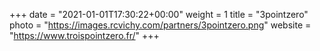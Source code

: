 +++
date = "2021-01-01T17:30:22+00:00"
weight = 1
title = "3pointzero"
photo = "https://images.rcvichy.com/partners/3pointzero.png"
website = "https://www.troispointzero.fr/"
+++
